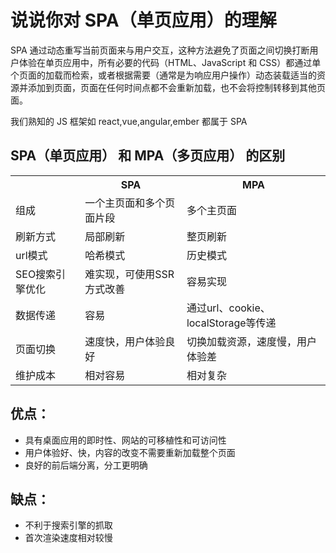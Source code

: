 # 说说你对 SPA（单页应用）的理解

SPA 通过动态重写当前页面来与用户交互，这种方法避免了页面之间切换打断用户体验在单页应用中，所有必要的代码（HTML、JavaScript 和 CSS）都通过单个页面的加载而检索，或者根据需要（通常是为响应用户操作）动态装载适当的资源并添加到页面，页面在任何时间点都不会重新加载，也不会将控制转移到其他页面。

我们熟知的 JS 框架如 react,vue,angular,ember 都属于 SPA

## SPA（单页应用） 和 MPA（多页应用） 的区别

<html>
  <table>
    <tr><th></th><th>SPA</th><th>MPA</th></tr>
    <tr><td>组成</td><td>一个主页面和多个页面片段</td><td>多个主页面</td></tr>
    <tr><td>刷新方式</td><td>局部刷新</td><td>整页刷新</td></tr>
    <tr><td>url模式</td><td>哈希模式</td><td>历史模式</td></tr>
    <tr><td>SEO搜索引擎优化</td><td>难实现，可使用SSR方式改善</td><td>容易实现</td></tr>
    <tr><td>数据传递</td><td>容易</td><td>通过url、cookie、localStorage等传递</td></tr>
    <tr><td>页面切换</td><td>速度快，用户体验良好</td><td>切换加载资源，速度慢，用户体验差</td></tr>
    <tr><td>维护成本</td><td>相对容易</td><td>相对复杂</td></tr>
  </table>
</html>

## 优点：

- 具有桌面应用的即时性、网站的可移植性和可访问性
- 用户体验好、快，内容的改变不需要重新加载整个页面
- 良好的前后端分离，分工更明确

## 缺点：

- 不利于搜索引擎的抓取
- 首次渲染速度相对较慢
